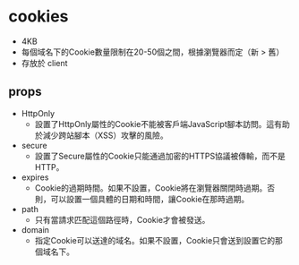 # cookies
- 4KB
- 每個域名下的Cookie數量限制在20-50個之間，根據瀏覽器而定（新 > 舊）
- 存放於 client

## props
- HttpOnly
    - 設置了HttpOnly屬性的Cookie不能被客戶端JavaScript腳本訪問。這有助於減少跨站腳本（XSS）攻擊的風險。
- secure
    - 設置了Secure屬性的Cookie只能通過加密的HTTPS協議被傳輸，而不是HTTP。
- expires
    - Cookie的過期時間。如果不設置，Cookie將在瀏覽器關閉時過期。否則，可以設置一個具體的日期和時間，讓Cookie在那時過期。
- path
    - 只有當請求匹配這個路徑時，Cookie才會被發送。
- domain
    - 指定Cookie可以送達的域名。如果不設置，Cookie只會送到設置它的那個域名下。